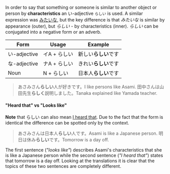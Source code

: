In order to say that something or someone is similar to another object or person by **characteristics** an い-adjective `らしい` is used. A similar expression was [みたいな](83), but the key difference is that *みたいな* is similar by appearance (outer), but *らしい* - by characteristics (inner).
*らしい* can be conjugated into a negative form or an adverb.

|Form|Usage|Example|
|-|-|-|
|い-adjective|イA + らしい|新しい**らしい**です|
|な-adjective|ナA + らしい|きれい**らしい**です|
|Noun|N + らしい|日本人**らしい**です|

>あさみさん**らしい**人が好きです。I like persons like Asami.
>田中さんは山田先生**らしく**説明しました。Tanaka explained like Yamada teacher.

#### "Heard that" vs "Looks like"
**Note** that らしい can also mean [I heard that](277). Due to the fact that the form is identical the difference can be spotted only by the context.
>あさみさんは日本人**らしい**人です。Asami is like a Japanese person.
>明日は休み**らしい**です。Tomorrow is a day off.

The first sentence (*"looks like"*) describes Asami's characteristics that she is like a Japanese person while the second sentence (*"I heard that"*) states that tomorrow is a day off. Looking at the translations it is clear that the topics of these two sentences are completely different.